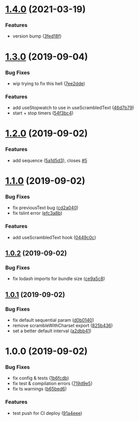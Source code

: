 # [1.4.0](https://github.com/good-idea/scrambled-text/compare/v1.3.0...v1.4.0) (2021-03-19)


### Features

* version bump ([3fed18f](https://github.com/good-idea/scrambled-text/commit/3fed18f7126b0792e29b582e3dc2450f7c0242e0))

# [1.3.0](https://github.com/good-idea/scrambled-text/compare/v1.2.0...v1.3.0) (2019-09-04)


### Bug Fixes

* wip trying to fix this hell ([7ee2dde](https://github.com/good-idea/scrambled-text/commit/7ee2dde))


### Features

* add useStopwatch to use in useScrambledText ([46d7b79](https://github.com/good-idea/scrambled-text/commit/46d7b79))
* start + stop timers ([54f3bc4](https://github.com/good-idea/scrambled-text/commit/54f3bc4))

# [1.2.0](https://github.com/good-idea/scrambled-text/compare/v1.1.0...v1.2.0) (2019-09-02)


### Features

* add sequence ([5a1d5d3](https://github.com/good-idea/scrambled-text/commit/5a1d5d3)), closes [#5](https://github.com/good-idea/scrambled-text/issues/5)

# [1.1.0](https://github.com/good-idea/scrambled-text/compare/v1.0.2...v1.1.0) (2019-09-02)


### Bug Fixes

* fix previousText bug ([cd2a040](https://github.com/good-idea/scrambled-text/commit/cd2a040))
* fix tslint error ([efc3a8b](https://github.com/good-idea/scrambled-text/commit/efc3a8b))


### Features

* add useScrambledText hook ([0449c0c](https://github.com/good-idea/scrambled-text/commit/0449c0c))

## [1.0.2](https://github.com/good-idea/scrambled-text/compare/v1.0.1...v1.0.2) (2019-09-02)


### Bug Fixes

* fix lodash imports for bundle size ([ce9a5c8](https://github.com/good-idea/scrambled-text/commit/ce9a5c8))

## [1.0.1](https://github.com/good-idea/scrambled-text/compare/v1.0.0...v1.0.1) (2019-09-02)


### Bug Fixes

* fix default sequential param ([d0b0140](https://github.com/good-idea/scrambled-text/commit/d0b0140))
* remove scrambleWithCharset export ([825b436](https://github.com/good-idea/scrambled-text/commit/825b436))
* set a better default interval ([a2dbb41](https://github.com/good-idea/scrambled-text/commit/a2dbb41))

# 1.0.0 (2019-09-02)


### Bug Fixes

* fix config & tests ([1b6fcdb](https://github.com/good-idea/scrambled-text/commit/1b6fcdb))
* fix test & compilation errors ([719d9e5](https://github.com/good-idea/scrambled-text/commit/719d9e5))
* fix ts warnings ([b65bed6](https://github.com/good-idea/scrambled-text/commit/b65bed6))


### Features

* test push for CI deploy ([91a4eee](https://github.com/good-idea/scrambled-text/commit/91a4eee))
